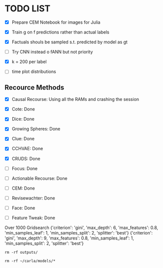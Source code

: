 # TODO LIST


- [x] Prepare CEM Notebook for images for Julia 
- [x] Train g on f predictions rather than actual labels
- [x] Factuals shouls be sampled s.t. predicted by model as gt
- [ ] Try CNN instead o fANN but not priority
- [x] k = 200 per label
- [ ] time plot distributions


## Recource Methods

- [x] Causal Recourse: Using all the RAMs and crashing the session
- [x] Cote: Done
- [x] Dice: Done
- [x] Growing Spheres: Done
- [x] Clue: Done
- [x] CCHVAE: Done
- [x] CRUDS: Done
- [ ] Focus: Done
- [ ] Actionable Recourse: Done
- [ ] CEM: Done
- [ ] Revisewachter: Done
- [ ] Face: Done
- [ ] Feature Tweak: Done


Over 1000 Gridsearch
{'criterion': 'gini', 'max_depth': 6, 'max_features': 0.8, 'min_samples_leaf': 1, 'min_samples_split': 2, 'splitter': 'best'}
{'criterion': 'gini', 'max_depth': 9, 'max_features': 0.8, 'min_samples_leaf': 1, 'min_samples_split': 2, 'splitter': 'best'}

```
rm -rf outputs/

rm -rf ~/carla/models/*
```